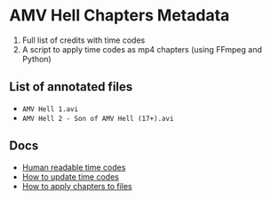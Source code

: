 # AMV Hell Chapters Metadata

1. Full list of credits with time codes
2. A script to apply time codes as mp4 chapters (using FFmpeg and Python)

## List of annotated files

* `AMV Hell 1.avi`
* `AMV Hell 2 - Son of AMV Hell (17+).avi`

## Docs

* [Human readable time codes](src)
* [How to update time codes](docs/updating.md)
* [How to apply chapters to files](docs/applying.md)
